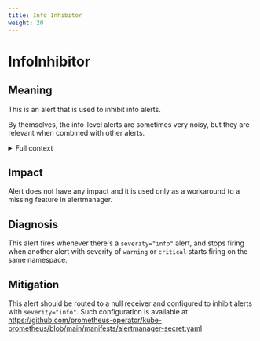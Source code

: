 ```yaml
---
title: Info Inhibitor
weight: 20
---
```


# InfoInhibitor

## Meaning

This is an alert that is used to inhibit info alerts.

By themselves, the info-level alerts are sometimes very noisy,
but they are relevant when combined with other alerts.

<details>
<summary>Full context</summary>

More information about the alert and design considerations can be found in a [kube-prometheus issue](https://github.com/prometheus-operator/kube-prometheus/issues/861)
</details>

## Impact

Alert does not have any impact and it is used only as a workaround to a missing feature in alertmanager.

## Diagnosis

This alert fires whenever there's a `severity="info"` alert,
and stops firing when another alert with severity of `warning` or
`critical` starts firing on the same namespace.


## Mitigation

This alert should be routed to a null receiver and configured to inhibit
alerts with `severity="info"`. Such configuration is available at https://github.com/prometheus-operator/kube-prometheus/blob/main/manifests/alertmanager-secret.yaml
